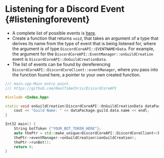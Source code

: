 Listening for a Discord Event {#listeningforevent}
============
- A complete list of possible events is [here](https://discord.com/developers/docs/topics/gateway#commands-and-events-gateway-events).
- Create a function that returns `void`, that takes an argument of a type that derives its name from the type of event that is being listened for, where the argument is of type `DiscordCoreAPI::EVENTNAME+Data`. For example, the argument for the `DiscordCoreAPI::EventManager::onGuildCreation` event is `DiscordCoreAPI::OnGuildCreationData`.
- The list of events can be found by dereferencing `DiscordCoreAPI::DiscordCoreClient::eventManager`, where you pass into the function found here, a pointer to your own created function.

```cpp
/// main.cpp-Main entry point.
/// https://github.com/RealTimeChris/DiscordCoreAPI

#include <Index.hpp>

static void onGuildCreation(DiscordCoreAPI::OnGuildCreationData dataPackage) {
	cout << "Guild Name: " << dataPackage.guild.data.name << endl;
}

Int32 main() {
	String botToken {"YOUR_BOT_TOKEN_HERE"};
	auto thePtr = std::make_unique<DiscordCoreAPI::DiscordCoreClient>(botToken, "!");
	thePtr->eventManager->onGuildCreation(&onGuildCreation);
	thePtr->runBot();
	return 0;
}
```